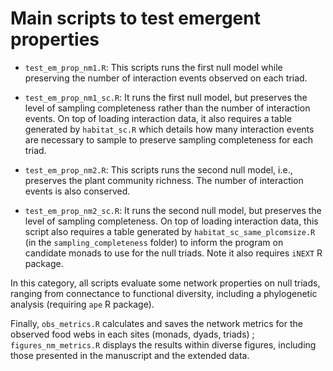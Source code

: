 # Main scripts to test emergent properties

* `test_em_prop_nm1.R`: This scripts runs the first null model while preserving the number of interaction events observed on each triad.

* `test_em_prop_nm1_sc.R`: It runs the first null model, but preserves the level of sampling completeness rather than the number of interaction events. On top of loading interaction data, it also requires a table generated by `habitat_sc.R` which details how many interaction events are necessary to sample to preserve sampling completeness for each triad.

* `test_em_prop_nm2.R`: This scripts runs the second null model, i.e., preserves the plant community richness. The number of interaction events is also conserved.

* `test_em_prop_nm2_sc.R`: It runs the second null model, but preserves the level of sampling completeness. On top of loading interaction data, this script also requires a table generated by `habitat_sc_same_plcomsize.R` (in the `sampling_completeness` folder) to inform the program on candidate monads to use for the null triads. Note it also requires `iNEXT` R package.

In this category, all scripts evaluate some network properties on null triads, ranging from connectance to functional diversity, including a phylogenetic analysis (requiring `ape` R package).

Finally, `obs_metrics.R` calculates and saves the network metrics for the observed food webs in each sites (monads, dyads, triads) ; `figures_nm_metrics.R` displays the results within diverse figures, including those presented in the manuscript and the extended data.

